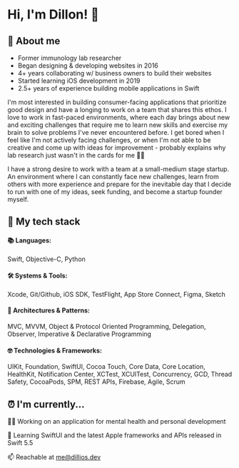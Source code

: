 # Hi, I'm Dillon! 🤙
## 🚀 About me
- Former immunology lab researcher
- Began designing & developing websites in 2016
- 4+ years collaborating w/ business owners to build their websites
- Started learning iOS development in 2019
- 2.5+ years of experience building mobile applications in Swift

I'm most interested in building consumer-facing applications that prioritize good design and have a longing to work on a team that shares this ethos. I love to work in fast-paced environments, where each day brings about new and exciting challenges that require me to learn new skills and exercise my brain to solve problems I've never encountered before. I get bored when I feel like I'm not actively facing challenges, or when I'm not able to be creative and come up with ideas for improvement - probably explains why lab research just wasn't in the cards for me 🤷‍♂️

I have a strong desire to work with a team at a small-medium stage startup. An environment where I can constantly face new challenges, learn from others with more experience and prepare for the inevitable day that I decide to run with one of my ideas, seek funding, and become a startup founder myself.


## 📱 My tech stack
#### 📚 Languages:
Swift, Objective-C, Python

#### 🛠 Systems & Tools:
Xcode, Git/Github, iOS SDK, TestFlight, App Store Connect, Figma, Sketch

#### 🎨 Architectures & Patterns:
MVC, MVVM, Object & Protocol Oriented Programming, Delegation, Observer, Imperative & Declarative Programming

#### 🤓 Technologies & Frameworks: 
UIKit, Foundation, SwiftUI, Cocoa Touch, Core Data, Core Location, HealthKit, Notification Center, 
XCTest, XCUITest, Concurrency, GCD, Thread Safety, CocoaPods, SPM, REST APIs, Firebase, Agile, Scrum


## ⏰ I'm currently...
👨‍💻 Working on an application for mental health and personal development

🧠 Learning SwiftUI and the latest Apple frameworks and APIs released in Swift 5.5

📫 Reachable at me@dillios.dev
